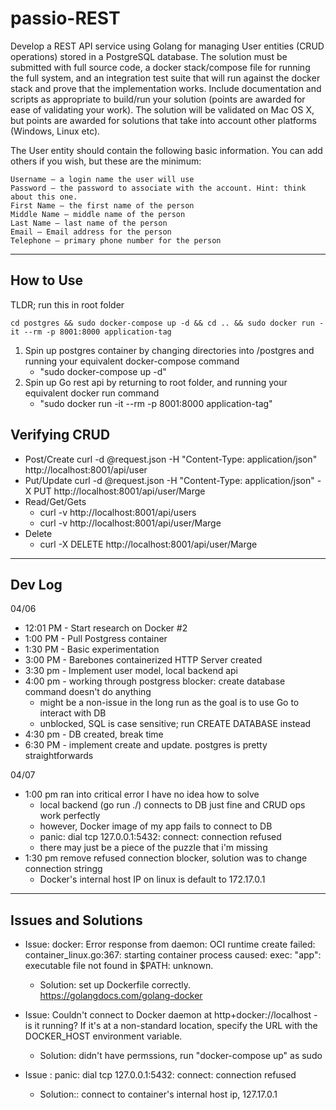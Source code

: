 # passio-REST

Develop a REST API service using Golang for managing User entities (CRUD operations) stored in a PostgreSQL database.  The solution must be submitted with full source code, a docker stack/compose file for running the full system, and an integration test suite that will run against the docker stack and prove that the implementation works.  Include documentation and scripts as appropriate to build/run your solution (points are awarded for ease of validating your work).  The solution will be validated on Mac OS X, but points are awarded for solutions that take into account other platforms (Windows, Linux etc).

The User entity should contain the following basic information.  You can add others if you wish, but these are the minimum:

    Username – a login name the user will use
    Password – the password to associate with the account. Hint: think about this one.
    First Name – the first name of the person
    Middle Name – middle name of the person
    Last Name – last name of the person
    Email – Email address for the person
    Telephone – primary phone number for the person
------
## How to Use
TLDR; run this in root folder
```
cd postgres && sudo docker-compose up -d && cd .. && sudo docker run -it --rm -p 8001:8000 application-tag
```

1. Spin up postgres container by changing directories into /postgres and running your equivalent docker-compose command
    - "sudo docker-compose up -d"
3. Spin up Go rest api by returning to root folder, and running your equivalent docker run command
    - "sudo docker run -it --rm -p 8001:8000 application-tag"



## Verifying CRUD
- Post/Create
    curl -d @request.json -H "Content-Type: application/json" http://localhost:8001/api/user
- Put/Update
    curl -d @request.json -H "Content-Type: application/json" -X PUT  http://localhost:8001/api/user/Marge
- Read/Get/Gets
    - curl -v http://localhost:8001/api/users
    - curl -v http://localhost:8001/api/user/Marge
- Delete
    - curl -X DELETE  http://localhost:8001/api/user/Marge

------

## Dev Log
04/06
- 12:01 PM - Start research on Docker #2 
- 1:00 PM - Pull Postgress container
- 1:30 PM - Basic experimentation 
- 3:00 PM - Barebones containerized HTTP Server created
- 3:30 pm - Implement user model, local backend api
- 4:00 pm - working through postgress blocker: create database command doesn't do anything
    - might be a non-issue in the long run as the goal is to use Go to interact with DB
    - unblocked, SQL is case sensitive; run CREATE DATABASE <name> instead
 - 4:30 pm - DB created, break time
 - 6:30 PM - implement create and update. postgres is pretty straightforwards

04/07
- 1:00 pm ran into critical error I have no idea how to solve
    - local backend (go run ./) connects to DB just fine and CRUD ops work perfectly
    - however, Docker image of my app fails to connect to DB
    - panic: dial tcp 127.0.0.1:5432: connect: connection refused
    - there may just be a piece of the puzzle that i'm missing
- 1:30 pm remove refused connection blocker, solution was to change connection stringg
    - Docker's internal host IP on linux is default to 172.17.0.1


------ 
## Issues and Solutions
- Issue: docker: Error response from daemon: OCI runtime create failed: container_linux.go:367: starting container process caused: exec: "app": executable file not found in $PATH: unknown.
    - Solution: set up Dockerfile correctly. https://golangdocs.com/golang-docker

- Issue: Couldn't connect to Docker daemon at http+docker://localhost - is it running? If it's at a non-standard location, specify the URL with the DOCKER_HOST environment variable.
    - Solution: didn't have permssions, run "docker-compose up" as sudo

- Issue : panic: dial tcp 127.0.0.1:5432: connect: connection refused
    - Solution:: connect to container's internal host ip, 127.17.0.1
